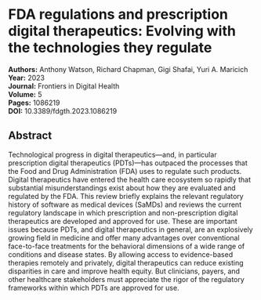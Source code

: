 # FDA regulations and prescription digital therapeutics: Evolving with the technologies they regulate

**Authors:** Anthony Watson, Richard Chapman, Gigi Shafai, Yuri A. Maricich  
**Year:** 2023  
**Journal:** Frontiers in Digital Health  
**Volume:** 5  
**Pages:** 1086219  
**DOI:** 10.3389/fdgth.2023.1086219  

## Abstract
Technological progress in digital therapeutics—and, in particular prescription digital therapeutics (PDTs)—has outpaced the processes that the Food and Drug Administration (FDA) uses to regulate such products. Digital therapeutics have entered the health care ecosystem so rapidly that substantial misunderstandings exist about how they are evaluated and regulated by the FDA. This review briefly explains the relevant regulatory history of software as medical devices (SaMDs) and reviews the current regulatory landscape in which prescription and non-prescription digital therapeutics are developed and approved for use. These are important issues because PDTs, and digital therapeutics in general, are an explosively growing field in medicine and offer many advantages over conventional face-to-face treatments for the behavioral dimensions of a wide range of conditions and disease states. By allowing access to evidence-based therapies remotely and privately, digital therapeutics can reduce existing disparities in care and improve health equity. But clinicians, payers, and other healthcare stakeholders must appreciate the rigor of the regulatory frameworks within which PDTs are approved for use.

